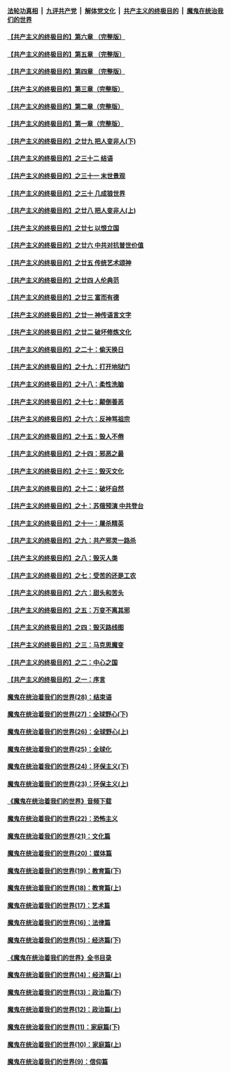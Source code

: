 

####  [法轮功真相](../../../../basic/blob/master/README.md?t=06051131) &nbsp;|&nbsp; [九评共产党](../../../../9ping.md/blob/master/README.md?t=06051131) &nbsp;|&nbsp; [解体党文化](../../../../jtdwh.md/blob/master/README.md?t=06051131)  &nbsp;|&nbsp; [共产主义的终极目的](../../../../gczydzjmd.md/blob/master/README.md?t=06051131) &nbsp;|&nbsp; [魔鬼在统治我们的世界](../../../../mgztzwmdsj.md/blob/master/README.md?t=06051131) 

#### [【共产主义的终极目的】第六章 （完整版）](../pages/nsc422/n11428913.md?t=06051131) 

#### [【共产主义的终极目的】第五章 （完整版）](../pages/nsc422/n11428912.md?t=06051131) 

#### [【共产主义的终极目的】第四章 （完整版）](../pages/nsc422/n11428907.md?t=06051131) 

#### [【共产主义的终极目的】第三章（完整版）](../pages/nsc422/n11428848.md?t=06051131) 

#### [【共产主义的终极目的】第二章（完整版）](../pages/nsc422/n11428831.md?t=06051131) 

#### [【共产主义的终极目的】第一章（完整版）](../pages/nsc422/n11417651.md?t=06051131) 

#### [【共产主义的终极目的】之廿九 把人变非人(下)](../pages/nsc422/n11344140.md?t=06051131) 

#### [【共产主义的终极目的】之三十二 结语](../pages/nsc422/n11360535.md?t=06051131) 

#### [【共产主义的终极目的】之三十一 末世景观](../pages/nsc422/n11351129.md?t=06051131) 

#### [【共产主义的终极目的】之三十 几成狼世界](../pages/nsc422/n11348280.md?t=06051131) 

#### [【共产主义的终极目的】之廿八 把人变非人(上)](../pages/nsc422/n11340492.md?t=06051131) 

#### [【共产主义的终极目的】之廿七 以恨立国](../pages/nsc422/n11336944.md?t=06051131) 

#### [【共产主义的终极目的】之廿六 中共对抗普世价值](../pages/nsc422/n11324785.md?t=06051131) 

#### [【共产主义的终极目的】之廿五 传统艺术颂神](../pages/nsc422/n11296396.md?t=06051131) 

#### [【共产主义的终极目的】之廿四 人伦典范](../pages/nsc422/n11296397.md?t=06051131) 

#### [【共产主义的终极目的】之廿三 富而有德](../pages/nsc422/n11283598.md?t=06051131) 

#### [【共产主义的终极目的】之廿一 神传语言文字](../pages/nsc422/n11263265.md?t=06051131) 

#### [【共产主义的终极目的】之廿二 破坏修炼文化](../pages/nsc422/n11245728.md?t=06051131) 

#### [【共产主义的终极目的】之二十：偷天换日](../pages/nsc422/n11238846.md?t=06051131) 

#### [【共产主义的终极目的】之十九：打开地狱门](../pages/nsc422/n11206376.md?t=06051131) 

#### [【共产主义的终极目的】之十八：柔性洗脑](../pages/nsc422/n11199994.md?t=06051131) 

#### [【共产主义的终极目的】之十七：颠倒善恶](../pages/nsc422/n11179782.md?t=06051131) 

#### [【共产主义的终极目的】之十六：反神骂祖宗](../pages/nsc422/n11166798.md?t=06051131) 

#### [【共产主义的终极目的】之十五：毁人不倦](../pages/nsc422/n11166792.md?t=06051131) 

#### [【共产主义的终极目的】之十四：邪恶之最](../pages/nsc422/n11150249.md?t=06051131) 

#### [【共产主义的终极目的】之十三：毁灭文化](../pages/nsc422/n11135227.md?t=06051131) 

#### [【共产主义的终极目的】之十二：破坏自然](../pages/nsc422/n11135214.md?t=06051131) 

#### [【共产主义的终极目的】之十：苏俄预演 中共登台](../pages/nsc422/n11118424.md?t=06051131) 

#### [【共产主义的终极目的】之十一：屠杀精英](../pages/nsc422/n11118442.md?t=06051131) 

#### [【共产主义的终极目的】之九：共产邪灵一路杀](../pages/nsc422/n11114139.md?t=06051131) 

#### [【共产主义的终极目的】之八：毁灭人类](../pages/nsc422/n11108503.md?t=06051131) 

#### [【共产主义的终极目的】之七：受苦的还是工农](../pages/nsc422/n11101809.md?t=06051131) 

#### [【共产主义的终极目的】之六：甜头和苦头](../pages/nsc422/n11096971.md?t=06051131) 

#### [【共产主义的终极目的】之五：万变不离其邪](../pages/nsc422/n11091285.md?t=06051131) 

#### [【共产主义的终极目的】之四：毁灭路线图](../pages/nsc422/n11086284.md?t=06051131) 

#### [【共产主义的终极目的】之三：马克思魔变](../pages/nsc422/n11061941.md?t=06051131) 

#### [【共产主义的终极目的】之二：中心之国](../pages/nsc422/n11047728.md?t=06051131) 

#### [【共产主义的终极目的】之一：序言](../pages/nsc422/n11086077.md?t=06051131) 

#### [魔鬼在统治着我们的世界(28)：结束语](../pages/nsc422/n10936246.md?t=06051131) 

#### [魔鬼在统治着我们的世界(27)：全球野心(下)](../pages/nsc422/n10928319.md?t=06051131) 

#### [魔鬼在统治着我们的世界(26)：全球野心(上)](../pages/nsc422/n10900318.md?t=06051131) 

#### [魔鬼在统治着我们的世界(25)：全球化](../pages/nsc422/n10788205.md?t=06051131) 

#### [魔鬼在统治着我们的世界(24)：环保主义(下)](../pages/nsc422/n10695307.md?t=06051131) 

#### [魔鬼在统治着我们的世界(23)：环保主义(上)](../pages/nsc422/n10688613.md?t=06051131) 

#### [《魔鬼在统治着我们的世界》音频下载](../pages/nsc422/n10635553.md?t=06051131) 

#### [魔鬼在统治着我们的世界(22)：恐怖主义](../pages/nsc422/n10614727.md?t=06051131) 

#### [魔鬼在统治着我们的世界(21)：文化篇](../pages/nsc422/n10597706.md?t=06051131) 

#### [魔鬼在统治着我们的世界(20)：媒体篇](../pages/nsc422/n10586579.md?t=06051131) 

#### [魔鬼在统治着我们的世界(19)：教育篇(下)](../pages/nsc422/n10564808.md?t=06051131) 

#### [魔鬼在统治着我们的世界(18)：教育篇(上)](../pages/nsc422/n10526970.md?t=06051131) 

#### [魔鬼在统治着我们的世界(17)：艺术篇](../pages/nsc422/n10499093.md?t=06051131) 

#### [魔鬼在统治着我们的世界(16)：法律篇](../pages/nsc422/n10485969.md?t=06051131) 

#### [魔鬼在统治着我们的世界(15)：经济篇(下)](../pages/nsc422/n10469975.md?t=06051131) 

#### [《魔鬼在统治着我们的世界》全书目录](../pages/nsc422/n10464261.md?t=06051131) 

#### [魔鬼在统治着我们的世界(14)：经济篇(上)](../pages/nsc422/n10457370.md?t=06051131) 

#### [魔鬼在统治着我们的世界(13)：政治篇(下)](../pages/nsc422/n10448270.md?t=06051131) 

#### [魔鬼在统治着我们的世界(12)：政治篇(上)](../pages/nsc422/n10444576.md?t=06051131) 

#### [魔鬼在统治着我们的世界(11)：家庭篇(下)](../pages/nsc422/n10440961.md?t=06051131) 

#### [魔鬼在统治着我们的世界(10)：家庭篇(上)](../pages/nsc422/n10435448.md?t=06051131) 

#### [魔鬼在统治着我们的世界(9)：信仰篇](../pages/nsc422/n10432159.md?t=06051131) 

